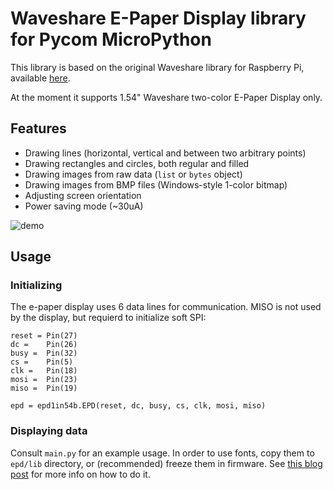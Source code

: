 # Waveshare E-Paper Display library for Pycom MicroPython

This library is based on the original Waveshare library for Raspberry Pi, available [here](https://www.waveshare.com/wiki/1.54inch_e-Paper_Module_(B)).

At the moment it supports 1.54" Waveshare two-color E-Paper Display only.

## Features

* Drawing lines (horizontal, vertical and between two arbitrary points)
* Drawing rectangles and circles, both regular and filled
* Drawing images from raw data (`list` or `bytes` object)
* Drawing images from BMP files (Windows-style 1-color bitmap)
* Adjusting screen orientation
* Power saving mode (~30uA)

![demo](https://kapustacc.files.wordpress.com/2018/03/epd-goinvent.gif)

## Usage


### Initializing

The e-paper display uses 6 data lines for communication. MISO is not used by the display, but requierd to initialize soft SPI:

    reset = Pin(27)
    dc =    Pin(26)
    busy =  Pin(32)
    cs =    Pin(5)
    clk =   Pin(18)
    mosi =  Pin(23)
    miso =  Pin(19)

    epd = epd1in54b.EPD(reset, dc, busy, cs, clk, mosi, miso)

### Displaying data

Consult `main.py` for an example usage.
In order to use fonts, copy them to `epd/lib` directory, or (recommended) freeze them in firmware. See [this blog post](https://kapusta.cc/2018/03/31/epd/) for more info on how to do it.
